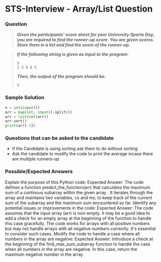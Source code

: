 # STS-Interview - Array/List Question

### **Question**

> **_Given the participants' score sheet for your University Sports Day, you are required to find the runner-up score. You are given scores. Store them in a list and find the score of the runner-up._**

> **_If the following string is given as input to the program:_**
>
> ```
> 5
> 2 3 6 6 5
> ```
>
> **_Then, the output of the program should be:_**
>
> ```
> 5
> ```


### Sample Solution
```python
n = int(input())
arr = map(int, input().split())
arr = list(set(arr))
arr.sort()
print(arr[-2])
```

### Questions that can be asked to the candidate 
- If the Candidate is using sorting ask them to do without sorting
- Ask the candidate to modify the code to print the average incase there are multiple runners-up
  
### Possible/Expected Answers
Explain the purpose of this Python code:
Expected Answer:
The code defines a function predict_the_function(arr) that calculates the maximum sum of a continous subarray within the given array . It iterates through the array and maintains two variables, cs and ms, to keep track of the current sum of the subarray and the maximum sum encountered so far.
Identify any potential issues or improvements in the code:
Expected Answer:
The code assumes that the input array (arr) is non-empty. It may be a good idea to add a check for an empty array at the beginning of the function to handle this case gracefully.
The code works for arrays with all positive numbers but may not handle arrays with all negative numbers correctly. It's essential to consider such cases.
Modify the code to handle a case where all numbers in the array are negative:
Expected Answer:
Introduce a check at the beginning of the find_max_sum_subarray function to handle the case when all numbers in the array are negative. In this case, return the maximum negative number in the array
